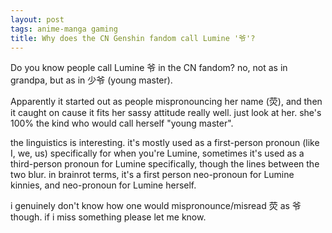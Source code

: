 ```yaml
---
layout: post
tags: anime-manga gaming
title: Why does the CN Genshin fandom call Lumine '爷'?
---
```


Do you know people call Lumine 爷 in the CN fandom? no, not as in grandpa, but as in 少爷 (young master).

Apparently it started out as people mispronouncing her name (荧), and then it caught on cause it fits her sassy attitude really well. just look at her. she's 100% the kind who would call herself "young master".

the linguistics is interesting. it's mostly used as a first-person pronoun (like I, we, us) specifically for when you're Lumine, sometimes it's used as a third-person pronoun for Lumine specifically, though the lines between the two blur. in brainrot terms, it's a first person neo-pronoun for Lumine kinnies, and neo-pronoun for Lumine herself.

i genuinely don't know how one would mispronounce/misread 荧 as 爷 though. if i miss something please let me know.
